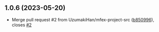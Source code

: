 ## 1.0.6 (2023-05-20)


* Merge pull request #2 from UzumakiHan/mfex-project-src ([b850996](https://github.com/UzumakiHan/mfex-project/commit/b850996)), closes [#2](https://github.com/UzumakiHan/mfex-project/issues/2)



